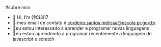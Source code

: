 #sobre mim
- 🐇 Hi, I’m @Ci3l17
- 🐄 meu email de contato é cordeiro.santos.melissa@escola.pr.gov.br
- 🦥eu estou interessado a aprender e programar novas linguagens
- 🌱eu estou aprendendo a programar recentemente a linguagem de javascript e scratch




<!---
Ci3l17/Ci3l17 is a ✨ special ✨ repository because its `README.md` (this file) appears on your GitHub profile.
You can click the Preview link to take a look at your changes.
--->
